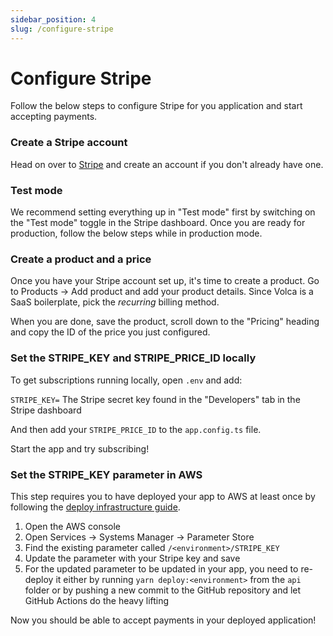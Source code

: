 ```yaml
---
sidebar_position: 4
slug: /configure-stripe
---
```


# Configure Stripe

Follow the below steps to configure Stripe for you application and start accepting payments.

### Create a Stripe account

Head on over to [Stripe](https://stripe.com/) and create an account if you don't already have one.

### Test mode

We recommend setting everything up in "Test mode" first by switching on the "Test mode" toggle in the Stripe dashboard. Once you are ready for production, follow the below steps while in production mode.

### Create a product and a price

Once you have your Stripe account set up, it's time to create a product. Go to Products -> Add product and add your product details. Since Volca is a SaaS boilerplate, pick the _recurring_ billing method.

When you are done, save the product, scroll down to the "Pricing" heading and copy the ID of the price you just configured.

### Set the STRIPE_KEY and STRIPE_PRICE_ID locally

To get subscriptions running locally, open `.env` and add:

`STRIPE_KEY=` The Stripe secret key found in the "Developers" tab in the Stripe dashboard

And then add your `STRIPE_PRICE_ID` to the `app.config.ts` file.

Start the app and try subscribing!

### Set the STRIPE_KEY parameter in AWS

This step requires you to have deployed your app to AWS at least once by following the [deploy infrastructure guide](/docs/category/deploying-to-aws).

1. Open the AWS console
2. Open Services -> Systems Manager -> Parameter Store
3. Find the existing parameter called `/<environment>/STRIPE_KEY`
4. Update the parameter with your Stripe key and save
5. For the updated parameter to be updated in your app, you need to re-deploy it either by running `yarn deploy:<environment>` from the `api` folder or by pushing a new commit to the GitHub repository and let GitHub Actions do the heavy lifting

Now you should be able to accept payments in your deployed application!

